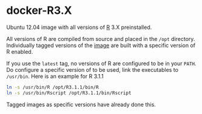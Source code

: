 docker-R3.X
===========

Ubuntu 12.04 image with all versions of [R](http://www.r-project.org/) 3.X preinstalled.

All versions of R are compiled from source and placed in the `/opt` directory. Individually tagged versions of the [image](https://registry.hub.docker.com/u/cbarraford/r3x/) are built with a specific version of R enabled.

If you use the `latest` tag, no versions of R are configured to be in your `PATH`. Do configure a specific version of to be used, link the executables to `/usr/bin`. Here is an example for R 3.1.1

```bash
ln -s /usr/bin/R /opt/R3.1.1/bin/R
ln -s /usr/bin/Rscript /opt/R3.1.1/bin/Rscript
```

Tagged images as specific versions have already done this.
